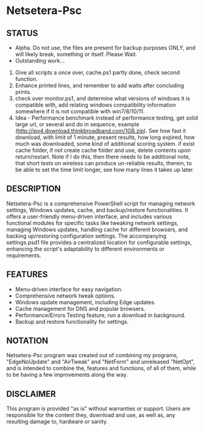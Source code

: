 # Netsetera-Psc
## STATUS
- Alpha. Do not use, the files are present for backup purposes ONLY, and will likely break, something or itself. Please Wait.
- Outstanding work...
1. Give all scripts a once over, cache.ps1 partly done, check second function.
2. Enhance printed lines, and remember to add waits after concluding prints.
3. check over monitor.ps1, and determine what versions of windows it is compatible with, add relating windows compatibility information somewhere if it is not compatible with win7/8/10/11.
4. Idea - Performance benchmark instead of performance testing, get solid large url, or several and do in sequence, example (http://ipv4.download.thinkbroadband.com/1GB.zip). See how fast it download, with limit of 1 minute, present results, how long expired, how much was downloaded, some kind of additional scoring system. if exist cache folder, if not create cache folder and use, delete contents upon return/restart. Note if I do this, then there needs to be additional note, that short tests on wireless can produce un-reliable results, therein, to be able to set the time limit longer, see how many lines it takes up later.

## DESCRIPTION
Netsetera-Psc is a comprehensive PowerShell script for managing network settings, Windows updates, cache, and backup/restore functionalities. It offers a user-friendly menu-driven interface, and includes various functional modules for specific tasks like tweaking network settings, managing Windows updates, handling cache for different browsers, and backing up/restoring configuration settings. The accompanying settings.psd1 file provides a centralized location for configurable settings, enhancing the script's adaptability to different environments or requirements.


## FEATURES
- Menu-driven interface for easy navigation.
- Comprehensive network tweak options.
- Windows update management, including Edge updates.
- Cache management for DNS and popular browsers.
- Performance/Errors Testing feature, run a download in background.
- Backup and restore functionality for settings.

## NOTATION
Netsetera-Psc program was created out of combining my programs, "EdgeNoUpdate" and "AirTweak" and "NetForm" and unreleased "NetOpt", and is intended to combine the, features and functions, of all of them, while to be having a few improvements along the way.

## DISCLAIMER
This program is provided "as is" without warranties or support. Users are responsible for the content they, download and use, as well as, any resulting damage to, hardware or sanity.
